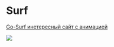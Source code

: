 # Surf
[Go-Surf инетересный сайт с анимацией](https://serdzhius.github.io/surf/)

[![](https://serdzhius.github.io/surf/img/go-surf.jpg)](https://serdzhius.github.io/surf/)
